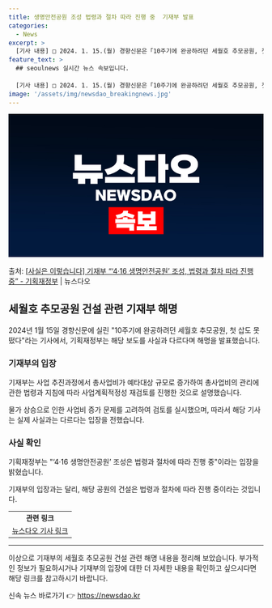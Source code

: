 ```yaml
---
title: 생명안전공원 조성 법령과 절차 따라 진행 중  기재부 발표
categories:
  - News
excerpt: >
  [기사 내용] □ 2024. 1. 15.(월) 경향신문은「10주기에 완공하려던 세월호 추모공원, 첫 삽도 못…
feature_text: >
  ## seoulnews 실시간 뉴스 속보입니다.

  [기사 내용] □ 2024. 1. 15.(월) 경향신문은「10주기에 완공하려던 세월호 추모공원, 첫 삽도 못…
image: '/assets/img/newsdao_breakingnews.jpg'
---
```


![뉴스다오 속보](/assets/img/newsdao_breakingnews.jpg)

<p>출처: <a href="https://newsdao.kr/2996" rel="dofollow">[사실은 이렇습니다] 기재부 “‘4·16 생명안전공원’ 조성, 법령과 절차 따라 진행 중” - 기획재정부</a> | 뉴스다오</p>

<h2 data-ke-size="size26">세월호 추모공원 건설 관련 기재부 해명</h2>
<p data-ke-size="size16">2024년 1월 15일 경향신문에 실린 "10주기에 완공하려던 세월호 추모공원, 첫 삽도 못 떴다"라는 기사에서, 기획재정부는 해당 보도를 사실과 다르다며 해명을 발표했습니다.</p>

<h3><b>기재부의 입장</b></h3>
<p data-ke-size="size16">기재부는 사업 추진과정에서 총사업비가 예타대상 규모로 증가하여 총사업비의 관리에 관한 법령과 지침에 따라 사업계획적정성 재검토를 진행한 것으로 설명했습니다.</p>
<p data-ke-size="size16">물가 상승으로 인한 사업비 증가 문제를 고려하여 검토를 실시했으며, 따라서 해당 기사는 실제 사실과는 다르다는 입장을 전했습니다.</p>

<h3><b>사실 확인</b></h3>
<p data-ke-size="size16">기획재정부는 "‘4·16 생명안전공원’ 조성은 법령과 절차에 따라 진행 중"이라는 입장을 밝혔습니다.</p>
<p data-ke-size="size16">기재부의 입장과는 달리, 해당 공원의 건설은 법령과 절차에 따라 진행 중이라는 것입니다.</p>

<table>
  <tr>
    <td style="text-align: center; height: 17px;"><b>관련 링크</b></td>
  </tr>
  <tr>
    <td style="text-align: center; height: 17px;"><a href="https://newsdao.kr/2996">뉴스다오 기사 링크</a></td>
  </tr>
</table>
<hr>
<p data-ke-size="size16">이상으로 기재부의 세월호 추모공원 건설 관련 해명 내용을 정리해 보았습니다. 부가적인 정보가 필요하시거나 기재부의 입장에 대한 더 자세한 내용을 확인하고 싶으시다면 해당 링크를 참고하시기 바랍니다.</p> 

신속 뉴스 바로가기 👉 <a href="https://newsdao.kr" rel="dofollow">https://newsdao.kr</a>


